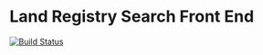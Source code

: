 Land Registry Search Front End
===============

[![Build Status](https://travis-ci.org/LandRegistry/search-frontend.svg)](https://travis-ci.org/LandRegistry/search-frontend)
